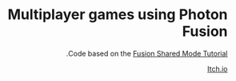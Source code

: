 <div dir='rtl' lang='he'>

# Multiplayer games using Photon Fusion

Code based on the [Fusion Shared Mode Tutorial](https://doc.photonengine.com/fusion/current/tutorials/shared-mode-basics/overview).

[Itch.io](https://shoot-for-the-sky.itch.io/3d-top-down-multiplayer)

</div>

